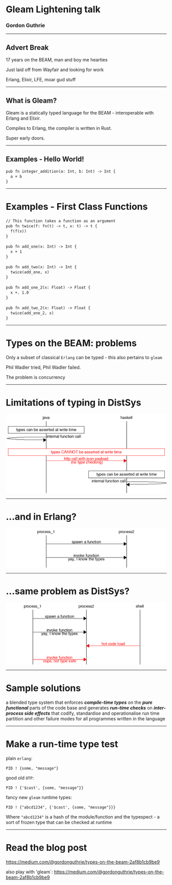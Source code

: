 # Gleam Lightening talk

### Gordon Guthrie

---

## Advert Break

17 years on the BEAM, man and boy me hearties

Just laid off from Wayfair and looking for work

Erlang, Elixir, LFE, moar gud stuff


---

## What is Gleam?

Gleam is a statically typed language for the BEAM - interoperable with Erlang and Elixir.

Compiles to Erlang, the compiler is written in Rust.

Super early doors.

---

## Examples - Hello World!

```
pub fn integer_addition(a: Int, b: Int) -> Int {
  a + b
}
```

---

# Examples - First Class Functions

```
// This function takes a function as an argument
pub fn twice(f: fn(t) -> t, x: t) -> t {
  f(f(x))
}

pub fn add_one(x: Int) -> Int {
  x + 1
}

pub fn add_two(x: Int) -> Int {
  twice(add_one, x)
}

pub fn add_one_2(x: Float) -> Float {
  x +. 1.0
}

pub fn add_two_2(x: Float) -> Float {
  twice(add_one_2, x)
}
```

---

# Types on the BEAM: problems

Only a subset of classical `Erlang` can be typed - this also pertains to `gleam`

Phil Wadler tried, Phil Wadler failed.

The problem is concurrency

---

# Limitations of typing in DistSys

![distributed typing](./images/distributed_type_checking.png)

---

# ...and in Erlang?

![erlang typing](./images/erlang_type_checking_I.png)

---

# ...same problem as DistSys?

![erlang typing fails](./images/erlang_type_checking_II.png)

---

# Sample solutions


a blended type system that enforces ***compile-time types*** on the ***pure functional*** parts of the code base and generates ***run-time checks*** on ***inter-process side effects*** that codify, standardise and operationalise run time partition and other failure modes for all programmes written in the language

---

# Make a run-time type test

plain `erlang`:

```
PID ! {some, "message"}
```

good old `OTP`:

```
PID ! {'$cast', {some, "message"}}
```

fancy new `gleam` runtime types:

```
PID ! {"abcd1234", {'$cast', {some, "message"}}}
```

Where `"abcd1234"` is a hash of the module/function and the typespect - a sort of frozen type that can be checked at runtime

---

# Read the blog post

https://medium.com/@gordonguthrie/types-on-the-beam-2af8b1cb9be9

also play with 'gleam`:
https://medium.com/@gordonguthrie/types-on-the-beam-2af8b1cb9be9
